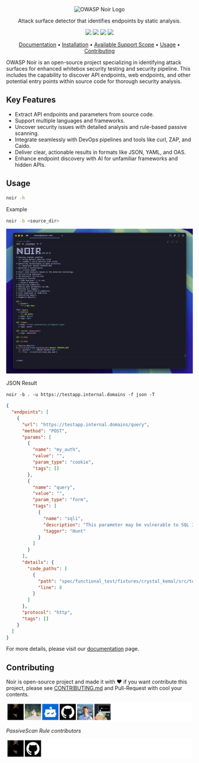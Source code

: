 <div align="center">
  <picture>
    <source media="(prefers-color-scheme: dark)" srcset="https://github.com/owasp-noir/noir/assets/13212227/04aee7d0-c224-481b-8d79-2dbdcf3ad84b" width="500px;">
    <source media="(prefers-color-scheme: light)" srcset="https://github.com/owasp-noir/noir/assets/13212227/0577860e-3d7e-4294-8f1f-dc7b87ce2b2b" width="500px;">
    <img alt="OWASP Noir Logo" src="https://github.com/owasp-noir/noir/assets/13212227/04aee7d0-c224-481b-8d79-2dbdcf3ad84b" width="500px;">
  </picture>
  <p>Attack surface detector that identifies endpoints by static analysis.</p>
</div>

<p align="center">
<a href="https://github.com/owasp-noir/noir/blob/main/CONTRIBUTING.md">
<img src="https://img.shields.io/badge/CONTRIBUTIONS-WELCOME-000000?style=for-the-badge&labelColor=black"></a>
<a href="https://github.com/owasp-noir/noir/releases">
<img src="https://img.shields.io/github/v/release/owasp-noir/noir?style=for-the-badge&color=black&labelColor=black&logo=web"></a>
<a href="https://crystal-lang.org">
<img src="https://img.shields.io/badge/Crystal-000000?style=for-the-badge&logo=crystal&logoColor=white"></a>
<a href="https://owasp.org/www-project-noir/">
<img src="https://img.shields.io/badge/OWASP-000000?style=for-the-badge&logo=owasp&logoColor=white"></a>
</p>

<p align="center">
  <a href="https://owasp-noir.github.io/noir/">Documentation</a> •
  <a href="https://owasp-noir.github.io/noir/get_started/installation/">Installation</a> •
  <a href="https://owasp-noir.github.io/noir/supported">Available Support Scope</a> •
  <a href="#usage">Usage</a> •
  <a href="#contributing">Contributing</a>
</p>

OWASP Noir is an open-source project specializing in identifying attack surfaces for enhanced whitebox security testing and security pipeline. This includes the capability to discover API endpoints, web endpoints, and other potential entry points within source code for thorough security analysis.

## Key Features

- Extract API endpoints and parameters from source code.
- Support multiple languages and frameworks.
- Uncover security issues with detailed analysis and rule-based passive scanning.
- Integrate seamlessly with DevOps pipelines and tools like curl, ZAP, and Caido.
- Deliver clear, actionable results in formats like JSON, YAML, and OAS.
- Enhance endpoint discovery with AI for unfamiliar frameworks and hidden APIs.

## Usage

```bash
noir -h 
```

Example
```bash
noir -b <source_dir>
```

![](/docs/images/get_started/basic.png)

JSON Result
```
noir -b . -u https://testapp.internal.domains -f json -T
```

```json
{
  "endpoints": [
    {
      "url": "https://testapp.internal.domains/query",
      "method": "POST",
      "params": [
        {
          "name": "my_auth",
          "value": "",
          "param_type": "cookie",
          "tags": []
        },
        {
          "name": "query",
          "value": "",
          "param_type": "form",
          "tags": [
            {
              "name": "sqli",
              "description": "This parameter may be vulnerable to SQL Injection attacks.",
              "tagger": "Hunt"
            }
          ]
        }
      ],
      "details": {
        "code_paths": [
          {
            "path": "spec/functional_test/fixtures/crystal_kemal/src/testapp.cr",
            "line": 8
          }
        ]
      },
      "protocol": "http",
      "tags": []
    }
  ]
}
```

For more details, please visit our [documentation](https://owasp-noir.github.io/noir/) page.

## Contributing

Noir is open-source project and made it with ❤️ 
if you want contribute this project, please see [CONTRIBUTING.md](./CONTRIBUTING.md) and Pull-Request with cool your contents.

[![](./CONTRIBUTORS.svg)](https://github.com/owasp-noir/noir/graphs/contributors)

*PassiveScan Rule contributors*

[![](https://raw.githubusercontent.com/owasp-noir/noir-passive-rules/refs/heads/main/CONTRIBUTORS.svg)](https://github.com/owasp-noir/noir-passive-rules/graphs/contributors)